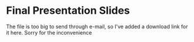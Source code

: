 # Final Presentation Slides
The file is too big to send through e-mail, so I've added a download link for it here.
Sorry for the inconvenience
